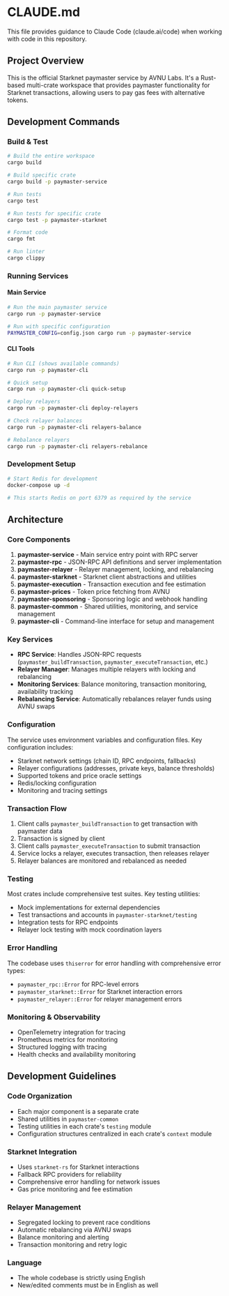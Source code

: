 # CLAUDE.md

This file provides guidance to Claude Code (claude.ai/code) when working with code in this repository.

## Project Overview

This is the official Starknet paymaster service by AVNU Labs. It's a Rust-based multi-crate workspace that provides paymaster functionality for Starknet transactions, allowing users to pay gas fees with alternative tokens.

## Development Commands

### Build & Test
```bash
# Build the entire workspace
cargo build

# Build specific crate
cargo build -p paymaster-service

# Run tests
cargo test

# Run tests for specific crate
cargo test -p paymaster-starknet

# Format code
cargo fmt

# Run linter
cargo clippy
```

### Running Services

#### Main Service
```bash
# Run the main paymaster service
cargo run -p paymaster-service

# Run with specific configuration
PAYMASTER_CONFIG=config.json cargo run -p paymaster-service
```

#### CLI Tools
```bash
# Run CLI (shows available commands)
cargo run -p paymaster-cli

# Quick setup
cargo run -p paymaster-cli quick-setup

# Deploy relayers
cargo run -p paymaster-cli deploy-relayers

# Check relayer balances
cargo run -p paymaster-cli relayers-balance

# Rebalance relayers
cargo run -p paymaster-cli relayers-rebalance
```

### Development Setup
```bash
# Start Redis for development
docker-compose up -d

# This starts Redis on port 6379 as required by the service
```

## Architecture

### Core Components

1. **paymaster-service** - Main service entry point with RPC server
2. **paymaster-rpc** - JSON-RPC API definitions and server implementation
3. **paymaster-relayer** - Relayer management, locking, and rebalancing
4. **paymaster-starknet** - Starknet client abstractions and utilities
5. **paymaster-execution** - Transaction execution and fee estimation
6. **paymaster-prices** - Token price fetching from AVNU
7. **paymaster-sponsoring** - Sponsoring logic and webhook handling
8. **paymaster-common** - Shared utilities, monitoring, and service management
9. **paymaster-cli** - Command-line interface for setup and management

### Key Services

- **RPC Service**: Handles JSON-RPC requests (`paymaster_buildTransaction`, `paymaster_executeTransaction`, etc.)
- **Relayer Manager**: Manages multiple relayers with locking and rebalancing
- **Monitoring Services**: Balance monitoring, transaction monitoring, availability tracking
- **Rebalancing Service**: Automatically rebalances relayer funds using AVNU swaps

### Configuration

The service uses environment variables and configuration files. Key configuration includes:
- Starknet network settings (chain ID, RPC endpoints, fallbacks)
- Relayer configurations (addresses, private keys, balance thresholds)
- Supported tokens and price oracle settings
- Redis/locking configuration
- Monitoring and tracing settings

### Transaction Flow

1. Client calls `paymaster_buildTransaction` to get transaction with paymaster data
2. Transaction is signed by client
3. Client calls `paymaster_executeTransaction` to submit transaction
4. Service locks a relayer, executes transaction, then releases relayer
5. Relayer balances are monitored and rebalanced as needed

### Testing

Most crates include comprehensive test suites. Key testing utilities:
- Mock implementations for external dependencies
- Test transactions and accounts in `paymaster-starknet/testing`
- Integration tests for RPC endpoints
- Relayer lock testing with mock coordination layers

### Error Handling

The codebase uses `thiserror` for error handling with comprehensive error types:
- `paymaster_rpc::Error` for RPC-level errors
- `paymaster_starknet::Error` for Starknet interaction errors
- `paymaster_relayer::Error` for relayer management errors

### Monitoring & Observability

- OpenTelemetry integration for tracing
- Prometheus metrics for monitoring
- Structured logging with tracing
- Health checks and availability monitoring

## Development Guidelines

### Code Organization
- Each major component is a separate crate
- Shared utilities in `paymaster-common`
- Testing utilities in each crate's `testing` module
- Configuration structures centralized in each crate's `context` module

### Starknet Integration
- Uses `starknet-rs` for Starknet interactions
- Fallback RPC providers for reliability
- Comprehensive error handling for network issues
- Gas price monitoring and fee estimation

### Relayer Management
- Segregated locking to prevent race conditions
- Automatic rebalancing via AVNU swaps
- Balance monitoring and alerting
- Transaction monitoring and retry logic

### Language
- The whole codebase is strictly using English
- New/edited comments must be in English as well
